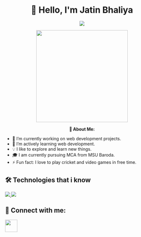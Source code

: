 <h1 align="center"><b>👋 Hello, I'm Jatin Bhaliya</b></h1>

<p align="center">
  <img src="https://readme-typing-svg.herokuapp.com?font=Time+New+Roman&color=blue&size=30&center=true&vCenter=true&width=600&height=100&lines=Hello!;Welcome+to+my+gihub+profile">
</p>
<p align="center">
	<picture><img src = "https://granroyalleigarape.com.br/wp-content/uploads/2021/05/programmer.gif" width = 300px></picture>
</p>
<p align="center">
  <b>🌟 About Me:</b>
  <ul>
    <li>🔭 I’m currently working on web development projects.</li>
    <li>🌱 I’m actively learning web development.</li>
    <li>💡 I like to explore and learn new things.</li>
    <li>🎓 I am currently pursuing  MCA from MSU Baroda.</li>
    <li>⚡ Fun fact: I love to play cricket and video games in free time.</li>
  </ul>
</p>

## 🛠️ Technologies that i know
<p align="left">
  <a href="https://skillicons.dev">
    <img src="https://skillicons.dev/icons?i=html,css,js,react,tailwind,bootstrap,mysql,java&perline=14" />
    <img src="https://skillicons.dev/icons?i=python,cpp,nextjs,nodejs,express,mongodb,php&perline=14" />
  </a>
</p>

## 🔗 Connect with me:
<p align="left">
	<a href="https://www.linkedin.com/in/jatin-bhaliya-9b4ba71b9/" target="blank">
		<img align="center" src="https://www.pinclipart.com/picdir/middle/97-971470_linkedin-linkedin-social-media-icons-clipart.png" height="40" width="40" />
	</a>
</p>
